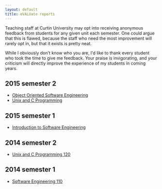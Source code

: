 ```yaml
---
layout: default
title: eVALUate reports
---
```


Teaching staff at Curtin University may opt into receiving anonymous
feedback from students for any given unit each semester. One could
argue that this is flawed, because the staff who need the most
improvement will rarely opt in, but that it exists is pretty neat.

While I obviously don't know who you are, I'd like to thank every
student who took the time to give me feedback. Your praise is
invigorating, and your criticism will directly improve the experience
of my students in coming years.

## 2015 semester 2

  * [Object Oriented Software Engineering][OOSE_2015s2]
  * [Unix and C Programming][UCP_2015s2]

## 2015 semester 1

  * [Introduction to Software Engineering][ISE_2015s1]

## 2014 semester 2

  * [Unix and C Programming 120][UCP_2014s2]

## 2014 semester 1

  * [Software Engineering 110][ISE_2014s1]

[OOSE_2015s2]: OOSE_2015s2.pdf
[UCP_2015s2]: UCP_2015s2.pdf
[ISE_2015s1]: ISE_2015s1.pdf
[UCP_2014s2]: UCP_2014s2.pdf
[ISE_2014s1]: ISE_2014s1.pdf
